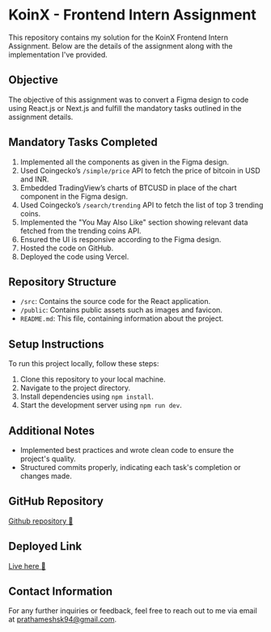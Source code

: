 # KoinX - Frontend Intern Assignment

This repository contains my solution for the KoinX Frontend Intern Assignment. Below are the details of the assignment along with the implementation I've provided.

## Objective

The objective of this assignment was to convert a Figma design to code using React.js or Next.js and fulfill the mandatory tasks outlined in the assignment details.

## Mandatory Tasks Completed

1. Implemented all the components as given in the Figma design.
2. Used Coingecko’s `/simple/price` API to fetch the price of bitcoin in USD and INR.
3. Embedded TradingView’s charts of BTCUSD in place of the chart component in the Figma design.
4. Used Coingecko’s `/search/trending` API to fetch the list of top 3 trending coins.
5. Implemented the "You May Also Like" section showing relevant data fetched from the trending coins API.
6. Ensured the UI is responsive according to the Figma design.
7. Hosted the code on GitHub.
8. Deployed the code using Vercel.

## Repository Structure

- `/src`: Contains the source code for the React application.
- `/public`: Contains public assets such as images and favicon.
- `README.md`: This file, containing information about the project.

## Setup Instructions

To run this project locally, follow these steps:

1. Clone this repository to your local machine.
2. Navigate to the project directory.
3. Install dependencies using `npm install`.
4. Start the development server using `npm run dev`.

## Additional Notes

- Implemented best practices and wrote clean code to ensure the project's quality.
- Structured commits properly, indicating each task's completion or changes made.

## GitHub Repository

[Github repository 📔](https://github.com/Prathamesh942/koinx_assignment)

## Deployed Link

[Live here 🚀](https://koinx-assignment-azure.vercel.app/)

## Contact Information

For any further inquiries or feedback, feel free to reach out to me via email at [prathameshsk94@gmail.com](mailto:prathameshsk94@gmail.com).

